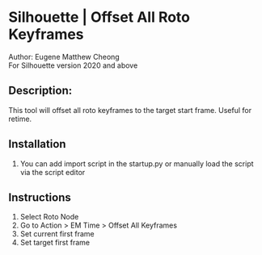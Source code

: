 # Silhouette | Offset All Roto Keyframes
Author: Eugene Matthew Cheong <br>
For Silhouette version 2020 and above

## Description:
This tool will offset all roto keyframes to the target start frame. Useful for retime.

## Installation
1. You can add import script in the startup.py or manually load the script via the script editor

## Instructions
1. Select Roto Node
2. Go to Action > EM Time > Offset All Keyframes
3. Set current first frame
4. Set target first frame
